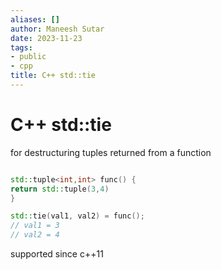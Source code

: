 ```yaml
---
aliases: []
author: Maneesh Sutar
date: 2023-11-23
tags:
- public
- cpp
title: C++ std::tie
---
```


# C++ std::tie

for destructuring tuples returned from a function

````cpp

std::tuple<int,int> func() {  
return std::tuple(3,4)
}

std::tie(val1, val2) = func();
// val1 = 3
// val2 = 4

````

supported since c++11
